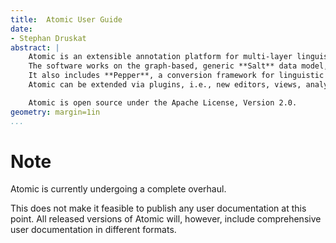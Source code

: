 ```yaml
---
title:  Atomic User Guide
date:
- Stephan Druskat
abstract: |
	Atomic is an extensible annotation platform for multi-layer linguistic corpora. It runs on Windows, Linux and Mac OS X.
	The software works on the graph-based, generic **Salt** data model, and therefore can process diverse annotation types.
	It also includes **Pepper**, a conversion framework for linguistic data, which makes it compatible with a large number of linguistic formats.
	Atomic can be extended via plugins, i.e., new editors, views, analysis or processing components can be added to the platform.

	Atomic is open source under the Apache License, Version 2.0.
geometry: margin=1in
...
```


# Note

Atomic is currently undergoing a complete overhaul.

This does not make it feasible to publish any user documentation at this point. All released versions of Atomic will, however, include comprehensive user documentation in different formats.